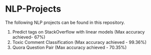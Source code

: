 # NLP-Projects
The following NLP projects can be found in this repository.
1. Predict tags on StackOverflow with linear models (Max accuracy achieved- 67%)
2. Toxic Comment Classification (Max accuracy achieved - 99.36%)
3. Quora Question Pair (Max accuracy achieved - 70.35%)
